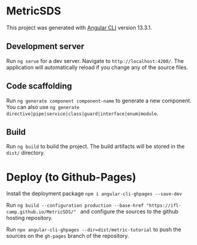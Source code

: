 # MetricSDS
This project was generated with [Angular CLI](https://github.com/angular/angular-cli) version 13.3.1. 

## Development server

Run `ng serve` for a dev server. Navigate to `http://localhost:4200/`. The application will automatically reload if you change any of the source files.

## Code scaffolding

Run `ng generate component component-name` to generate a new component. You can also use `ng generate directive|pipe|service|class|guard|interface|enum|module`.

## Build

Run `ng build` to build the project. The build artifacts will be stored in the `dist/` directory.

# Deploy (to Github-Pages)

Install the deployment package  ```npm i angular-cli-ghpages --save-dev``` 

Run ```ng build --configuration production --base-href "https://ifl-camp.github.io/MetricSDS/" ``` and configure the sources to the github hosting repository.

Run ```npx angular-cli-ghpages --dir=dist/metric-tutorial``` to push the sources on the ```gh-pages``` branch of the repository.
